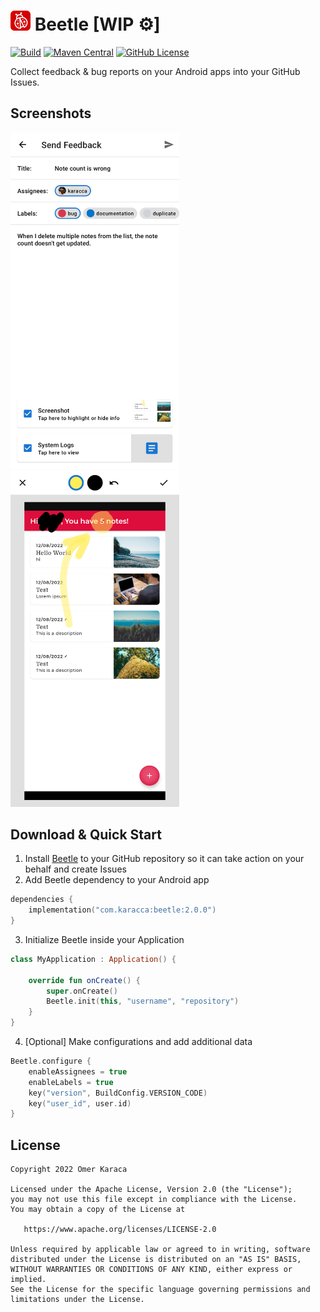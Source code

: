 <h1><img src="docs/images/badge.png" alt="Beetle" width="32"/> Beetle [WIP ⚙️]</h1>

[![Build](https://github.com/karacca/beetle/actions/workflows/Build.yaml/badge.svg)](https://github.com/karacca/beetle/actions/workflows/Build.yaml)
[![Maven Central](https://maven-badges.herokuapp.com/maven-central/com.karacca/beetle/badge.svg?style=flat)](https://search.maven.org/artifact/com.karacca/beetle)
[![GitHub License](https://img.shields.io/badge/license-Apache%20License%202.0-blue.svg?style=flat)](https://www.apache.org/licenses/LICENSE-2.0)

Collect feedback & bug reports on your Android apps into your GitHub Issues.

## Screenshots

<img src="docs/images/feedback.png" alt="Feedback" width="270"/> <img src="docs/images/edit.png" alt="Edit" width="270"/>

## Download & Quick Start

1. Install [Beetle](https://github.com/marketplace/beetle-app) to your GitHub repository so it can take action on your behalf and create Issues
2. Add Beetle dependency to your Android app
```kotlin
dependencies {
    implementation("com.karacca:beetle:2.0.0")
}
```
3. Initialize Beetle inside your Application
```kotlin
class MyApplication : Application() {

    override fun onCreate() {
        super.onCreate()
        Beetle.init(this, "username", "repository")
    }
}
```
4. [Optional] Make configurations and add additional data
```kotlin
Beetle.configure {
    enableAssignees = true
    enableLabels = true
    key("version", BuildConfig.VERSION_CODE)
    key("user_id", user.id)
}
```

## License

    Copyright 2022 Omer Karaca

    Licensed under the Apache License, Version 2.0 (the "License");
    you may not use this file except in compliance with the License.
    You may obtain a copy of the License at

       https://www.apache.org/licenses/LICENSE-2.0

    Unless required by applicable law or agreed to in writing, software
    distributed under the License is distributed on an "AS IS" BASIS,
    WITHOUT WARRANTIES OR CONDITIONS OF ANY KIND, either express or implied.
    See the License for the specific language governing permissions and
    limitations under the License.
